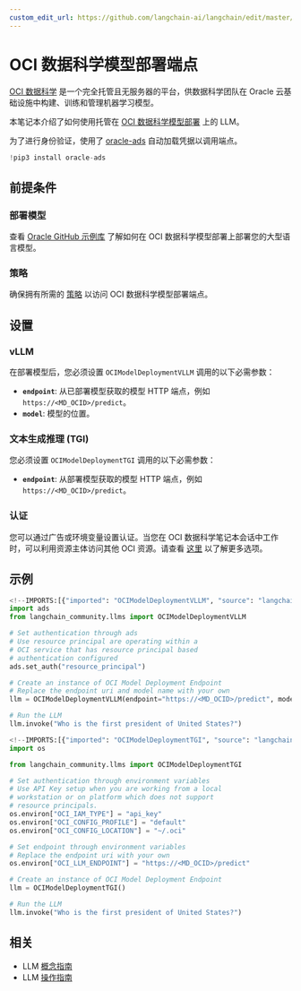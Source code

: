 ```yaml
---
custom_edit_url: https://github.com/langchain-ai/langchain/edit/master/docs/docs/integrations/llms/oci_model_deployment_endpoint.ipynb
---
```

# OCI 数据科学模型部署端点

[OCI 数据科学](https://docs.oracle.com/en-us/iaas/data-science/using/home.htm) 是一个完全托管且无服务器的平台，供数据科学团队在 Oracle 云基础设施中构建、训练和管理机器学习模型。

本笔记本介绍了如何使用托管在 [OCI 数据科学模型部署](https://docs.oracle.com/en-us/iaas/data-science/using/model-dep-about.htm) 上的 LLM。

为了进行身份验证，使用了 [oracle-ads](https://accelerated-data-science.readthedocs.io/en/latest/user_guide/cli/authentication.html) 自动加载凭据以调用端点。


```python
!pip3 install oracle-ads
```

## 前提条件

### 部署模型
查看 [Oracle GitHub 示例库](https://github.com/oracle-samples/oci-data-science-ai-samples/tree/main/model-deployment/containers/llama2) 了解如何在 OCI 数据科学模型部署上部署您的大型语言模型。

### 策略
确保拥有所需的 [策略](https://docs.oracle.com/en-us/iaas/data-science/using/model-dep-policies-auth.htm#model_dep_policies_auth__predict-endpoint) 以访问 OCI 数据科学模型部署端点。

## 设置

### vLLM
在部署模型后，您必须设置 `OCIModelDeploymentVLLM` 调用的以下必需参数：

- **`endpoint`**: 从已部署模型获取的模型 HTTP 端点，例如 `https://<MD_OCID>/predict`。
- **`model`**: 模型的位置。

### 文本生成推理 (TGI)
您必须设置 `OCIModelDeploymentTGI` 调用的以下必需参数：

- **`endpoint`**: 从部署模型获取的模型 HTTP 端点，例如 `https://<MD_OCID>/predict`。

### 认证

您可以通过广告或环境变量设置认证。当您在 OCI 数据科学笔记本会话中工作时，可以利用资源主体访问其他 OCI 资源。请查看 [这里](https://accelerated-data-science.readthedocs.io/en/latest/user_guide/cli/authentication.html) 以了解更多选项。

## 示例


```python
<!--IMPORTS:[{"imported": "OCIModelDeploymentVLLM", "source": "langchain_community.llms", "docs": "https://python.langchain.com/api_reference/community/llms/langchain_community.llms.oci_data_science_model_deployment_endpoint.OCIModelDeploymentVLLM.html", "title": "OCI Data Science Model Deployment Endpoint"}]-->
import ads
from langchain_community.llms import OCIModelDeploymentVLLM

# Set authentication through ads
# Use resource principal are operating within a
# OCI service that has resource principal based
# authentication configured
ads.set_auth("resource_principal")

# Create an instance of OCI Model Deployment Endpoint
# Replace the endpoint uri and model name with your own
llm = OCIModelDeploymentVLLM(endpoint="https://<MD_OCID>/predict", model="model_name")

# Run the LLM
llm.invoke("Who is the first president of United States?")
```


```python
<!--IMPORTS:[{"imported": "OCIModelDeploymentTGI", "source": "langchain_community.llms", "docs": "https://python.langchain.com/api_reference/community/llms/langchain_community.llms.oci_data_science_model_deployment_endpoint.OCIModelDeploymentTGI.html", "title": "OCI Data Science Model Deployment Endpoint"}]-->
import os

from langchain_community.llms import OCIModelDeploymentTGI

# Set authentication through environment variables
# Use API Key setup when you are working from a local
# workstation or on platform which does not support
# resource principals.
os.environ["OCI_IAM_TYPE"] = "api_key"
os.environ["OCI_CONFIG_PROFILE"] = "default"
os.environ["OCI_CONFIG_LOCATION"] = "~/.oci"

# Set endpoint through environment variables
# Replace the endpoint uri with your own
os.environ["OCI_LLM_ENDPOINT"] = "https://<MD_OCID>/predict"

# Create an instance of OCI Model Deployment Endpoint
llm = OCIModelDeploymentTGI()

# Run the LLM
llm.invoke("Who is the first president of United States?")
```


## 相关

- LLM [概念指南](/docs/concepts/#llms)
- LLM [操作指南](/docs/how_to/#llms)
